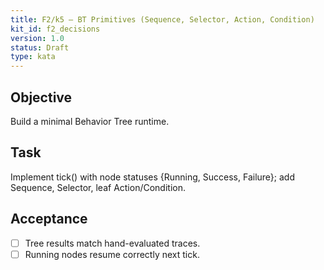 ```yaml
---
title: F2/k5 — BT Primitives (Sequence, Selector, Action, Condition)
kit_id: f2_decisions
version: 1.0
status: Draft
type: kata
---
```

## Objective
Build a minimal Behavior Tree runtime.
## Task
Implement tick() with node statuses {Running, Success, Failure}; add Sequence, Selector, leaf Action/Condition.
## Acceptance
- [ ] Tree results match hand-evaluated traces.
- [ ] Running nodes resume correctly next tick.